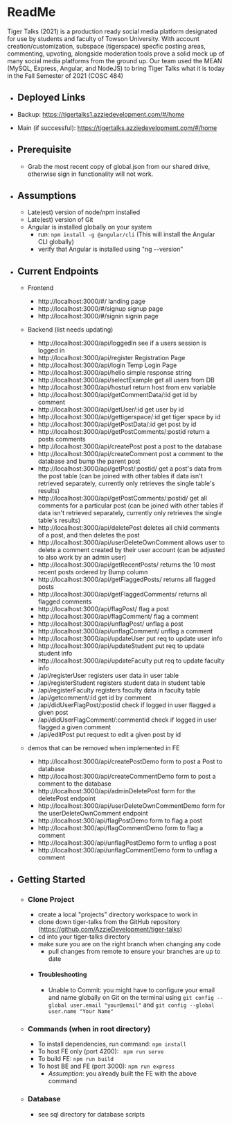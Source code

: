 # ReadMe
Tiger Talks (2021) is a production ready social media platform designated for use by students and faculty of Towson University. With account creation/customization, subspace (tigerspace) specfic posting areas, commenting, upvoting, alongside moderation tools prove a solid mock up of many social media platforms from the ground up. Our team used the MEAN (MySQL, Express, Angular, and NodeJS) to bring Tiger Talks what it is today in the Fall Semester of 2021 (COSC 484)
* ## Deployed Links
* Backup: https://tigertalks1.azziedevelopment.com/#/home
* Main (if successful): https://tigertalks.azziedevelopment.com/#/home

* ## Prerequisite
    * Grab the most recent copy of global.json from our shared drive, otherwise sign in functionality will not work. 

* ## Assumptions
    * Late(est) version of node/npm installed
    * Late(est) version of Git 
    * Angular is installed globally on your system
        * run:
        ```npm install -g @angular/cli```
		(This will install the Angular CLI globally)
        * verify that Angular is installed using "ng --version"
    
* ## Current Endpoints
    * Frontend
    	* http://localhost:3000/#/ landing page
    	* http://localhost:3000/#/signup signup page
    	* http://localhost:3000/#/signin signin page
    * Backend (list needs updating)
    	* http://localhost:3000/api/loggedIn see if a users session is logged in
    	* http://localhost:3000/api/register Registration Page
    	* http://localhost:3000/api/login Temp Login Page
    	* http://localhost:3000/api/hello simple response string
    	* http://localhost:3000/api/selectExample get all users from DB
    	* http://localhost:3000/api/hosturl return host from env variable
    	* http://localhost:3000/api/getCommentData/:id get id by comment
      * http://localhost:3000/api/getUser/:id get user by id
      * http://localhost:3000/api/gettigerspace/:id get tiger space by id
      * http://localhost:3000/api/getPostData/:id get post by id
      * http://localhost:3000/api/getPostComments/:postid return a posts comments
      * http://localhost:3000/api/createPost post a post to the database
      * http://localhost:3000/api/createComment post a comment to the database and bump the parent post
      * http://localhost:3000/api/getPost/:postid/ get a post's data from the post table (can be joined with other tables if data isn't retrieved separately, currently only retrieves the single table's results)
      * http://localhost:3000/api/getPostComments/:postid/ get all comments for a particular post (can be joined with other tables if data isn't retrieved separately, currently only retrieves the single table's results)
      * http://localhost:3000/api/deletePost deletes all child comments of a post, and then deletes the post
      * http://localhost:3000/api/userDeleteOwnComment allows user to delete a comment created by their user account (can be adjusted to also work by an admin user)
      * http://localhost:3000/api/getRecentPosts/ returns the 10 most recent posts ordered by Bump column
      * http://localhost:3000/api/getFlaggedPosts/ returns all flagged posts
      * http://localhost:3000/api/getFlaggedComments/ returns all flagged comments
      * http://localhost:3000/api/flagPost/ flag a post 
      * http://localhost:3000/api/flagComment/ flag a comment
      * http://localhost:3000/api/unflagPost/ unflag a post 
      * http://localhost:3000/api/unflagComment/ unflag a comment
      * http://localhost:3000/api/updateUser put req to update user info
      * http://localhost:3000/api/updateStudent put req to update student info
      * http://localhost:3000/api/updateFaculty put req to update faculty info
      * /api/registerUser registers user data in user table
      * /api/registerStudent registers student data in student table
      * /api/registerFaculty registers faculty data in faculty table
      * /api/getcomment/:id get id by comment
      * /api/didUserFlagPost/:postid check if logged in user flagged a given post
      * /api/didUserFlagComment/:commentid check if logged in user flagged a given comment
      * /api/editPost put request to edit a given post by id       
      
    * demos that can be removed when implemented in FE
        * http://localhost:3000/api/createPostDemo form to post a Post to database 
        * http://localhost:3000/api/createCommentDemo form to post a comment to the database
        * http://localhost:3000/api/adminDeletePost form for the deletePost endpoint
        * http://localhost:3000/api/userDeleteOwnCommentDemo form for the userDeleteOwnComment endpoint
        * http://localhost:300/api/flagPostDemo form to flag a post
        * http://localhost:300/api/flagCommentDemo form to flag a comment
        * http://localhost:300/api/unflagPostDemo form to unflag a post
        * http://localhost:300/api/unflagCommentDemo form to unflag a comment
        


* ## Getting Started
    * ### Clone Project
        * create a local "projects" directory workspace to work in
        * clone down tiger-talks from the GitHub repository (https://github.com/AzzieDevelopment/tiger-talks)
        * cd into your tiger-talks directory
        * make sure you are on the right branch when changing any code
            * pull changes from remote to ensure your branches are up to date
        * #### Troubleshooting
            * Unable to Commit: you might have to configure your email and name globally on Git on the terminal using ```git config --global user.email "your@email"``` and  ```git config --global user.name "Your Name"```
           
   * ### Commands (when in root directory)
        * To install dependencies, run command: ```npm install``` 
        * To host FE only (port 4200): ``` npm run serve```
        * To build FE: ```npm run build``` 
        * To host BE and FE (port 3000): ```npm run express```
        	* _Assumption_: you already built the FE with the above command 

    * ### Database
        * see sql directory for database scripts
